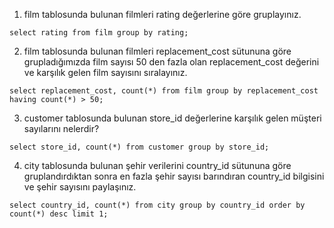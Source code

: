 1. film tablosunda bulunan filmleri rating değerlerine göre gruplayınız.

```
select rating from film group by rating;
```

2. film tablosunda bulunan filmleri replacement_cost sütununa göre grupladığımızda film sayısı 50 den fazla olan replacement_cost değerini ve karşılık gelen film sayısını sıralayınız.

```
select replacement_cost, count(*) from film group by replacement_cost having count(*) > 50;
```

3. customer tablosunda bulunan store_id değerlerine karşılık gelen müşteri sayılarını nelerdir?

```
select store_id, count(*) from customer group by store_id;
```

4. city tablosunda bulunan şehir verilerini country_id sütununa göre gruplandırdıktan sonra en fazla şehir sayısı barındıran country_id bilgisini ve şehir sayısını paylaşınız.

```
select country_id, count(*) from city group by country_id order by count(*) desc limit 1;
```
